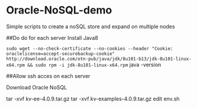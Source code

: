 # Oracle-NoSQL-demo
Simple scripts to create a noSQL store and expand on multiple nodes

##Do do for each server
Install Java8

`sudo wget --no-check-certificate --no-cookies --header "Cookie: oraclelicense=accept-securebackup-cookie" http://download.oracle.com/otn-pub/java/jdk/8u101-b13/jdk-8u101-linux-x64.rpm && sudo rpm -i jdk-8u101-linux-x64.rpm`
java -version

##Allow ssh acces on each server

Download Oracle NoSQL

tar -xvf kv-ee-4.0.9.tar.gz
tar -xvf kv-examples-4.0.9.tar.gz
edit env.sh
